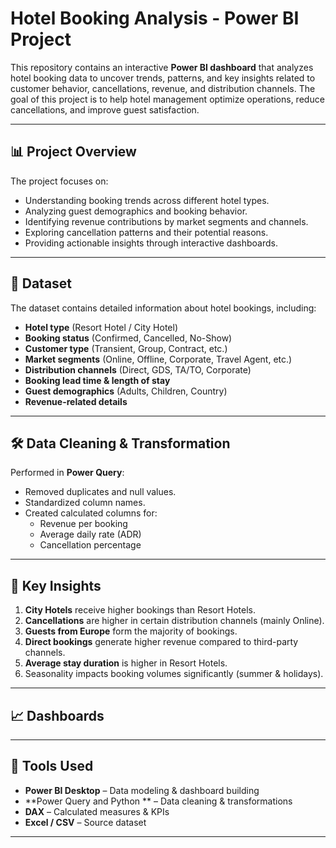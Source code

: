 # Hotel Booking Analysis - Power BI Project

This repository contains an interactive **Power BI dashboard** that analyzes hotel booking data to uncover trends, patterns, and key insights related to customer behavior, cancellations, revenue, and distribution channels. The goal of this project is to help hotel management optimize operations, reduce cancellations, and improve guest satisfaction.

---

## 📊 Project Overview
The project focuses on:
- Understanding booking trends across different hotel types.
- Analyzing guest demographics and booking behavior.
- Identifying revenue contributions by market segments and channels.
- Exploring cancellation patterns and their potential reasons.
- Providing actionable insights through interactive dashboards.

---

## 📂 Dataset
The dataset contains detailed information about hotel bookings, including:
- **Hotel type** (Resort Hotel / City Hotel)  
- **Booking status** (Confirmed, Cancelled, No-Show)  
- **Customer type** (Transient, Group, Contract, etc.)  
- **Market segments** (Online, Offline, Corporate, Travel Agent, etc.)  
- **Distribution channels** (Direct, GDS, TA/TO, Corporate)  
- **Booking lead time & length of stay**  
- **Guest demographics** (Adults, Children, Country)  
- **Revenue-related details**  

---

## 🛠 Data Cleaning & Transformation
Performed in **Power Query**:
- Removed duplicates and null values.  
- Standardized column names.  
- Created calculated columns for:
  - Revenue per booking
  - Average daily rate (ADR)
  - Cancellation percentage

---

## 📌 Key Insights
1. **City Hotels** receive higher bookings than Resort Hotels.  
2. **Cancellations** are higher in certain distribution channels (mainly Online).  
3. **Guests from Europe** form the majority of bookings.  
4. **Direct bookings** generate higher revenue compared to third-party channels.  
5. **Average stay duration** is higher in Resort Hotels.  
6. Seasonality impacts booking volumes significantly (summer & holidays).  

---

## 📈 Dashboards


---

## 🧰 Tools Used
- **Power BI Desktop** – Data modeling & dashboard building  
- **Power Query and Python ** – Data cleaning & transformations  
- **DAX** – Calculated measures & KPIs  
- **Excel / CSV** – Source dataset  

---
